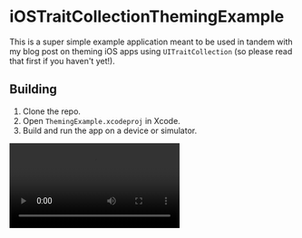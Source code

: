 # iOSTraitCollectionThemingExample

This is a super simple example application meant to be used in tandem with my blog post on theming iOS apps using `UITraitCollection` (so please read that first if you haven't yet!).

## Building

1. Clone the repo.
2. Open `ThemingExample.xcodeproj` in Xcode.
3. Build and run the app on a device or simulator.

<video src="video.mp4" ></video>

